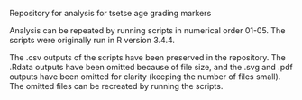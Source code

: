 Repository for analysis for tsetse age grading markers

Analysis can be repeated by running scripts in numerical order 01-05. The scripts were originally run in R version 3.4.4.

The .csv outputs of the scripts have been preserved in the repository. The .Rdata outputs have been omitted because of file size, 
and the .svg and .pdf outputs have been omitted for clarity (keeping the number of files small). The omitted files can be recreated 
by running the scripts. 
